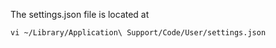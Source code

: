 The settings.json file is located at

    vi ~/Library/Application\ Support/Code/User/settings.json
